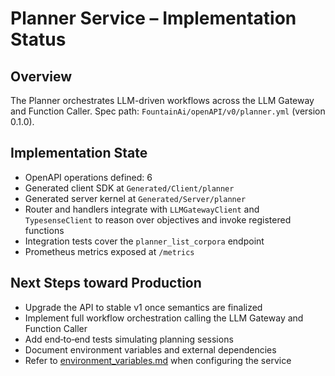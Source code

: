 # Planner Service – Implementation Status

## Overview
The Planner orchestrates LLM-driven workflows across the LLM Gateway and Function Caller.
Spec path: `FountainAi/openAPI/v0/planner.yml` (version 0.1.0).

## Implementation State
- OpenAPI operations defined: 6
- Generated client SDK at `Generated/Client/planner`
- Generated server kernel at `Generated/Server/planner`
- Router and handlers integrate with `LLMGatewayClient` and `TypesenseClient` to reason over objectives and invoke registered functions
- Integration tests cover the `planner_list_corpora` endpoint
- Prometheus metrics exposed at `/metrics`

## Next Steps toward Production
- Upgrade the API to stable v1 once semantics are finalized
- Implement full workflow orchestration calling the LLM Gateway and Function Caller
- Add end‑to‑end tests simulating planning sessions
- Document environment variables and external dependencies
- Refer to [environment_variables.md](../../../../../../docs/environment_variables.md) when configuring the service
